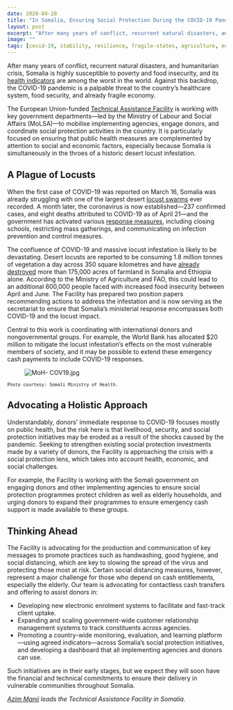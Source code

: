 ```yaml
---
date: 2020-04-28
title: "In Somalia, Ensuring Social Protection During the COVID-19 Pandemic and Food Security Crisis"
layout: post
excerpt: "After many years of conflict, recurrent natural disasters, and humanitarian crisis, Somalia is highly susceptible to poverty and food insecurity, and its health indicators are among the worst in the world."
image: ""
tags: [covid-19, stability, resilience, fragile-states, agriculture, european-union, food-security-2]
---
```

<p>After many years of conflict, recurrent natural disasters, and humanitarian crisis, Somalia is highly susceptible to poverty and food insecurity, and its <a href="https://www.who.int/hac/donorinfo/somalia.pdf">health indicators</a> are among the worst in the world. Against this backdrop, the COVID-19 pandemic is a palpable threat to the country’s healthcare system, food security, and already fragile economy.</p><p>The European Union-funded <a href="https://www.dai.com/our-work/projects/somalia-technical-assistance-facility">Technical Assistance Facility</a> is working with key government departments—led by the Ministry of Labour and Social Affairs (MoLSA)—to mobilise implementing agencies, engage donors, and coordinate social protection activities in the country. It is particularly focused on ensuring that public health measures are complemented by attention to social and economic factors, especially because Somalia is simultaneously in the throes of a historic desert locust infestation.</p><h2 id="a-plague-of-locusts">A Plague of Locusts</h2><p>When the first case of COVID-19 was reported on March 16, Somalia was already struggling with one of the largest desert <a href="https://www.bbc.com/news/world-africa-51348517">locust swarms</a> ever recorded. A month later, the coronavirus is now established—237 confirmed cases, and eight deaths attributed to COVID-19 as of April 21—and the government has activated various <a href="https://www.africa-newsroom.com/press/coronavirus-somalia-international-organization-for-migration-iom-somalia-preparedness-and-response-plan-covid19-april-2020">response measures</a>, including closing schools, restricting mass gatherings, and communicating on infection prevention and control measures.</p><p>The confluence of COVID-19 and massive locust infestation is likely to be devastating. Desert locusts are reported to be consuming 1.8 million tonnes of vegetation a day across 350 square kilometres and have <a href="https://reliefweb.int/report/somalia/six-things-you-didn-t-know-about-desert-locusts">already destroyed</a> more than 175,000 acres of farmland in Somalia and Ethiopia alone. According to the Ministry of Agriculture and FAO, this could lead to an additional 600,000 people faced with increased food insecurity between April and June. The Facility has prepared two position papers recommending actions to address the infestation and is now serving as the secretariat to ensure that Somalia’s ministerial response encompasses both COVID-19 and the locust impact.</p><p>Central to this work is coordinating with international donors and nongovernmental groups. For example, the World Bank has allocated $20 million to mitigate the locust infestation’s effects on the most vulnerable members of society, and it may be possible to extend these emergency cash payments to include COVID-19 responses.</p><figure class="kg-card kg-image-card"><img src="https://pubs.ghost.io/uploads/MoH-%20COV19.jpg" class="kg-image" alt="MoH- COV19.jpg" loading="lazy"></figure><p><code><code>Photo courtesy: Somali Ministry of Health.</code></code></p><h2 id="advocating-a-holistic-approach">Advocating a Holistic Approach</h2><p>Understandably, donors’ immediate response to COVID-19 focuses mostly on public health, but the risk here is that livelihood, security, and social protection initiatives may be eroded as a result of the shocks caused by the pandemic. Seeking to strengthen existing social protection investments made by a variety of donors, the Facility is approaching the crisis with a social protection lens, which takes into account health, economic, and social challenges.</p><p>For example, the Facility is working with the Somali government on engaging donors and other implementing agencies to ensure social protection programmes protect children as well as elderly households, and urging donors to expand their programmes to ensure emergency cash support is made available to these groups.</p><h2 id="thinking-ahead">Thinking Ahead</h2><p>The Facility is advocating for the production and communication of key messages to promote practices such as handwashing, good hygiene, and social distancing, which are key to slowing the spread of the virus and protecting those most at risk. Certain social distancing measures, however, represent a major challenge for those who depend on cash entitlements, especially the elderly. Our team is advocating for contactless cash transfers and offering to assist donors in:</p><ul><li>Developing new electronic enrolment systems to facilitate and fast-track client uptake.</li><li>Expanding and scaling government-wide customer relationship management systems to track constituents across agencies.</li><li>Promoting a country-wide monitoring, evaluation, and learning platform—using agreed indicators—across Somalia’s social protection initiatives, and developing a dashboard that all implementing agencies and donors can use.</li></ul><p>Such initiatives are in their early stages, but we expect they will soon have the financial and technical commitments to ensure their delivery in vulnerable communities throughout Somalia.</p><p><em><a href="https://www.linkedin.com/in/azim-manji-4577811a/">Azim Manji</a> leads the Technical Assistance Facility in Somalia.</em></p>
  